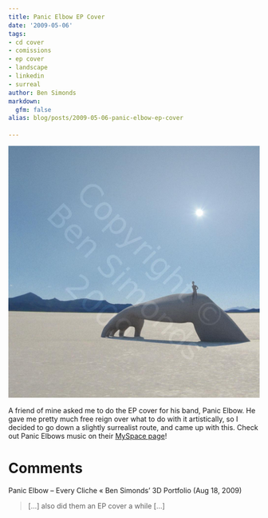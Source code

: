 ```yaml
---
title: Panic Elbow EP Cover
date: '2009-05-06'
tags:
- cd cover
- comissions
- ep cover
- landscape
- linkedin
- surreal
author: Ben Simonds
markdown:
  gfm: false
alias: blog/posts/2009-05-06-panic-elbow-ep-cover

---
```




[![mockup2_watermarked](/images/old/mockup2_watermarked.jpg)](/images/old/mockup2_watermarked.jpg)

A
friend of mine asked me to do the EP cover for his band, Panic Elbow. He gave
me pretty much free reign over what to do with it artistically, so I decided
to go down a slightly surrealist route, and came up with this. Check out Panic
Elbows music on their [MySpace page](http://www.myspace.com/panicelbow)!






# Comments


Panic Elbow &#8211; Every Cliche &laquo; Ben Simonds&#8217; 3D Portfolio (Aug 18, 2009)
> [...] also did them an EP cover a while [...]
